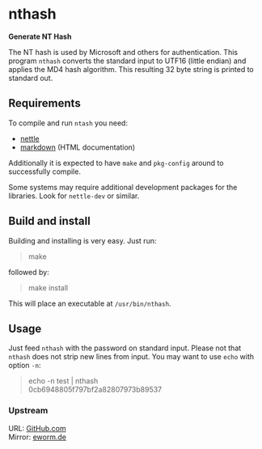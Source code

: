 nthash
======

**Generate NT Hash**

The NT hash is used by Microsoft and others for authentication. This
program `nthash` converts the standard input to UTF16 (little endian)
and applies the MD4 hash algorithm. This resulting 32 byte string is
printed to standard out.

Requirements
------------

To compile and run `ntash` you need:

* [nettle](http://www.lysator.liu.se/~nisse/nettle/)
* [markdown](http://daringfireball.net/projects/markdown/) (HTML documentation)

Additionally it is expected to have `make` and `pkg-config` around to
successfully compile.

Some systems may require additional development packages for the libraries.
Look for `nettle-dev` or similar.

Build and install
-----------------

Building and installing is very easy. Just run:

> make

followed by:

> make install

This will place an executable at `/usr/bin/nthash`.

Usage
-----

Just feed `nthash` with the password on standard input. Please not that
`nthash` does not strip new lines from input. You may want to use `echo`
with option `-n`:

> echo -n test | nthash  
> 0cb6948805f797bf2a82807973b89537

### Upstream

URL: [GitHub.com](https://github.com/eworm-de/nthash)  
Mirror: [eworm.de](https://git.eworm.de/cgit.cgi/nthash/)
